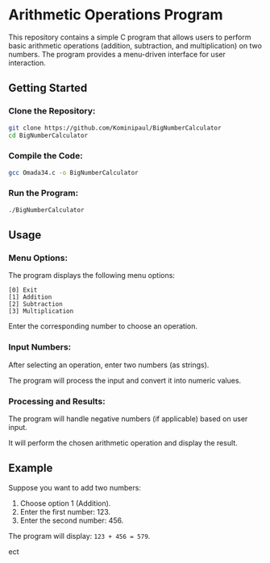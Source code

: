 # Arithmetic Operations Program

This repository contains a simple C program that allows users to perform basic arithmetic operations (addition, subtraction, and multiplication) on two numbers. The program provides a menu-driven interface for user interaction.

## Getting Started

### Clone the Repository:

```bash
git clone https://github.com/Kominipaul/BigNumberCalculator
cd BigNumberCalculator
```

### Compile the Code:

```bash
gcc Omada34.c -o BigNumberCalculator
```

### Run the Program:

```bash
./BigNumberCalculator
```

## Usage

### Menu Options:

The program displays the following menu options:

```
[0] Exit
[1] Addition
[2] Subtraction
[3] Multiplication
```

Enter the corresponding number to choose an operation.

### Input Numbers:

After selecting an operation, enter two numbers (as strings).

The program will process the input and convert it into numeric values.

### Processing and Results:

The program will handle negative numbers (if applicable) based on user input.

It will perform the chosen arithmetic operation and display the result.

## Example

Suppose you want to add two numbers:

1. Choose option 1 (Addition).
2. Enter the first number: 123.
3. Enter the second number: 456.

The program will display: `123 + 456 = 579`.

ect




